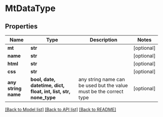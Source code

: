 # MtDataType


## Properties
Name | Type | Description | Notes
------------ | ------------- | ------------- | -------------
**mt** | **str** |  | [optional] 
**name** | **str** |  | [optional] 
**html** | **str** |  | [optional] 
**css** | **str** |  | [optional] 
**any string name** | **bool, date, datetime, dict, float, int, list, str, none_type** | any string name can be used but the value must be the correct type | [optional]

[[Back to Model list]](../README.md#documentation-for-models) [[Back to API list]](../README.md#documentation-for-api-endpoints) [[Back to README]](../README.md)


